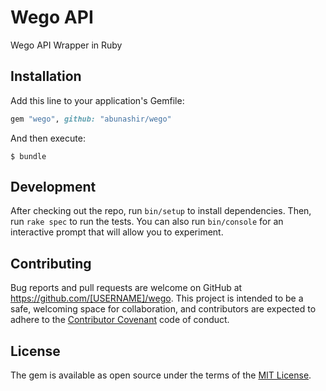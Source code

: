 # Wego API

Wego API Wrapper in Ruby

## Installation

Add this line to your application's Gemfile:

```ruby
gem "wego", github: "abunashir/wego"
```

And then execute:

    $ bundle


## Development

After checking out the repo, run `bin/setup` to install dependencies.
Then, run `rake spec` to run the tests. You can also run `bin/console` for an
interactive prompt that will allow you to experiment.


## Contributing

Bug reports and pull requests are welcome on
GitHub at https://github.com/[USERNAME]/wego. This project is intended to be
a safe, welcoming space for collaboration, and contributors are expected to
adhere to the [Contributor Covenant](http://contributor-covenant.org) code
of conduct.


## License

The gem is available as open source under the terms of
the [MIT License](http://opensource.org/licenses/MIT).
